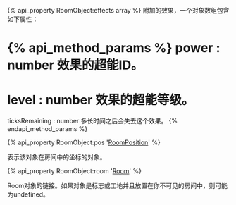 {% api_property RoomObject:effects array %}
附加的效果，一个对象数组包含如下属性：

{% api_method_params %}
power : number
效果的超能ID。
===
level : number
效果的超能等级。
===
ticksRemaining : number
多长时间之后会失去这个效果。
{% endapi_method_params %}


{% api_property RoomObject:pos '<a href="#RoomPosition">RoomPosition</a>' %}



表示该对象在房间中的坐标的对象。



{% api_property RoomObject:room '<a href="#Room">Room</a>' %}



Room对象的链接。如果对象是标志或工地并且放置在你不可见的房间中，则可能为undefined。

